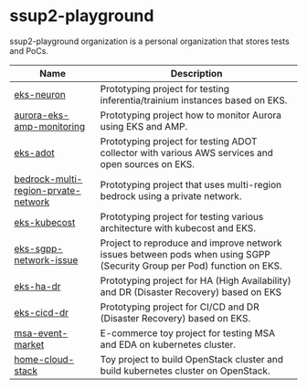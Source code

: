 # ssup2-playground

ssup2-playground organization is a personal organization that stores tests and PoCs.

|Name|Description|
|---|---|
|[eks-neuron](https://github.com/ssup2-playground/eks-neuron_project)|Prototyping project for testing inferentia/trainium instances based on EKS.|
|[aurora-eks-amp-monitoring](https://github.com/ssup2-playground/aurora-eks-amp-monitoring_project)|Prototyping project how to monitor Aurora using EKS and AMP.|
|[eks-adot](https://github.com/ssup2-playground/eks-adot_project)|Prototyping project for testing ADOT collector with various AWS services and open sources on EKS.|
|[bedrock-multi-region-prvate-network](https://github.com/ssup2-playground/bedrock-multi-region-private-network_project)|Prototyping project that uses multi-region bedrock using a private network.|
|[eks-kubecost](https://github.com/ssup2-playground/eks-kubecost_project)|Prototyping project for testing various architecture with kubecost and EKS.|
|[eks-sgpp-network-issue](https://github.com/ssup2-playground/eks-sgpp-network-issue_project)|Project to reproduce and improve network issues between pods when using SGPP (Security Group per Pod) function on EKS.|
|[eks-ha-dr](https://github.com/ssup2-playground/eks-ha-dr_project)|Prototyping project for HA (High Availability) and DR (Disaster Recovery) based on EKS|
|[eks-cicd-dr](https://github.com/ssup2-playground/eks-cicd-dr_project)|Prototyping project for CI/CD and DR (Disaster Recovery) based on EKS.|
|[msa-event-market](https://github.com/ssup2-playground/msa-event-market_project)|E-commerce toy project for testing MSA and EDA on kubernetes cluster.|
|[home-cloud-stack](https://github.com/ssup2-playground/home-cloud-stack_project)|Toy project to build OpenStack cluster and build kubernetes cluster on OpenStack.|
